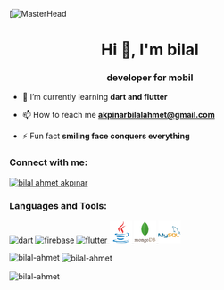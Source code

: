 [![MasterHead](https://pbs.twimg.com/media/FKNlhKZUcAEd7FY?format=jpg&name=4096x4096)
<h1 align="center">Hi 👋, I'm bilal</h1>
<h3 align="center">developer for mobil</h3>

- 🌱 I’m currently learning **dart and flutter**

- 📫 How to reach me **akpinarbilalahmet@gmail.com**

- ⚡ Fun fact **smiling face conquers everything**

<h3 align="left">Connect with me:</h3>
<p align="left">
<a href="https://linkedin.com/in/bilal ahmet akpınar" target="blank"><img align="center" src="https://raw.githubusercontent.com/rahuldkjain/github-profile-readme-generator/master/src/images/icons/Social/linked-in-alt.svg" alt="bilal ahmet akpınar" height="30" width="40" /></a>
</p>

<h3 align="left">Languages and Tools:</h3>
<p align="left"> <a href="https://dart.dev" target="_blank" rel="noreferrer"> <img src="https://www.vectorlogo.zone/logos/dartlang/dartlang-icon.svg" alt="dart" width="40" height="40"/> </a> <a href="https://firebase.google.com/" target="_blank" rel="noreferrer"> <img src="https://www.vectorlogo.zone/logos/firebase/firebase-icon.svg" alt="firebase" width="40" height="40"/> </a> <a href="https://flutter.dev" target="_blank" rel="noreferrer"> <img src="https://www.vectorlogo.zone/logos/flutterio/flutterio-icon.svg" alt="flutter" width="40" height="40"/> </a> <a href="https://www.java.com" target="_blank" rel="noreferrer"> <img src="https://raw.githubusercontent.com/devicons/devicon/master/icons/java/java-original.svg" alt="java" width="40" height="40"/> </a> <a href="https://www.mongodb.com/" target="_blank" rel="noreferrer"> <img src="https://raw.githubusercontent.com/devicons/devicon/master/icons/mongodb/mongodb-original-wordmark.svg" alt="mongodb" width="40" height="40"/> </a> <a href="https://www.mysql.com/" target="_blank" rel="noreferrer"> <img src="https://raw.githubusercontent.com/devicons/devicon/master/icons/mysql/mysql-original-wordmark.svg" alt="mysql" width="40" height="40"/> </a> </p>

<p><img align="left" src="https://github-readme-stats.vercel.app/api/top-langs?username=bilal-ahmet&show_icons=true&locale=en&layout=compact" alt="bilal-ahmet" /></p>

<p>&nbsp;<img align="center" src="https://github-readme-stats.vercel.app/api?username=bilal-ahmet&show_icons=true&locale=en" alt="bilal-ahmet" /></p>

<p><img align="center" src="https://github-readme-streak-stats.herokuapp.com/?user=bilal-ahmet&" alt="bilal-ahmet" /></p>
